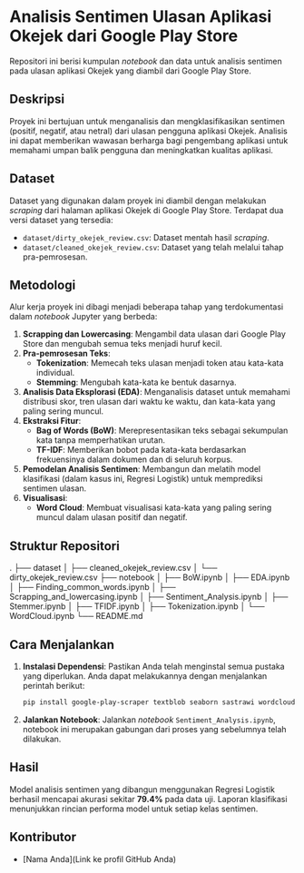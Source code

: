 # Analisis Sentimen Ulasan Aplikasi Okejek dari Google Play Store

Repositori ini berisi kumpulan *notebook* dan data untuk analisis sentimen pada ulasan aplikasi Okejek yang diambil dari Google Play Store.

## Deskripsi

Proyek ini bertujuan untuk menganalisis dan mengklasifikasikan sentimen (positif, negatif, atau netral) dari ulasan pengguna aplikasi Okejek. Analisis ini dapat memberikan wawasan berharga bagi pengembang aplikasi untuk memahami umpan balik pengguna dan meningkatkan kualitas aplikasi.

## Dataset

Dataset yang digunakan dalam proyek ini diambil dengan melakukan *scraping* dari halaman aplikasi Okejek di Google Play Store. Terdapat dua versi dataset yang tersedia:

* `dataset/dirty_okejek_review.csv`: Dataset mentah hasil *scraping*.
* `dataset/cleaned_okejek_review.csv`: Dataset yang telah melalui tahap pra-pemrosesan.

## Metodologi

Alur kerja proyek ini dibagi menjadi beberapa tahap yang terdokumentasi dalam *notebook* Jupyter yang berbeda:

1.  **Scrapping dan Lowercasing**: Mengambil data ulasan dari Google Play Store dan mengubah semua teks menjadi huruf kecil.
2.  **Pra-pemrosesan Teks**:
    * **Tokenization**: Memecah teks ulasan menjadi token atau kata-kata individual.
    * **Stemming**: Mengubah kata-kata ke bentuk dasarnya.
3.  **Analisis Data Eksplorasi (EDA)**: Menganalisis dataset untuk memahami distribusi skor, tren ulasan dari waktu ke waktu, dan kata-kata yang paling sering muncul.
4.  **Ekstraksi Fitur**:
    * **Bag of Words (BoW)**: Merepresentasikan teks sebagai sekumpulan kata tanpa memperhatikan urutan.
    * **TF-IDF**: Memberikan bobot pada kata-kata berdasarkan frekuensinya dalam dokumen dan di seluruh korpus.
5.  **Pemodelan Analisis Sentimen**: Membangun dan melatih model klasifikasi (dalam kasus ini, Regresi Logistik) untuk memprediksi sentimen ulasan.
6.  **Visualisasi**:
    * **Word Cloud**: Membuat visualisasi kata-kata yang paling sering muncul dalam ulasan positif dan negatif.

## Struktur Repositori

.
├── dataset
│   ├── cleaned_okejek_review.csv
│   └── dirty_okejek_review.csv
├── notebook
│   ├── BoW.ipynb
│   ├── EDA.ipynb
│   ├── Finding_common_words.ipynb
│   ├── Scrapping_and_lowercasing.ipynb
│   ├── Sentiment_Analysis.ipynb
│   ├── Stemmer.ipynb
│   ├── TFIDF.ipynb
│   ├── Tokenization.ipynb
│   └── WordCloud.ipynb
└── README.md


## Cara Menjalankan

1.  **Instalasi Dependensi**: Pastikan Anda telah menginstal semua pustaka yang diperlukan. Anda dapat melakukannya dengan menjalankan perintah berikut:
    ```bash
    pip install google-play-scraper textblob seaborn sastrawi wordcloud matplotlib pandas numpy nltk scikit-learn
    ```
2.  **Jalankan Notebook**: Jalankan *notebook* `Sentiment_Analysis.ipynb`, notebook ini merupakan gabungan dari proses yang sebelumnya telah dilakukan.

## Hasil

Model analisis sentimen yang dibangun menggunakan Regresi Logistik berhasil mencapai akurasi sekitar **79.4%** pada data uji. Laporan klasifikasi menunjukkan rincian performa model untuk setiap kelas sentimen.

## Kontributor

* [Nama Anda](Link ke profil GitHub Anda)
